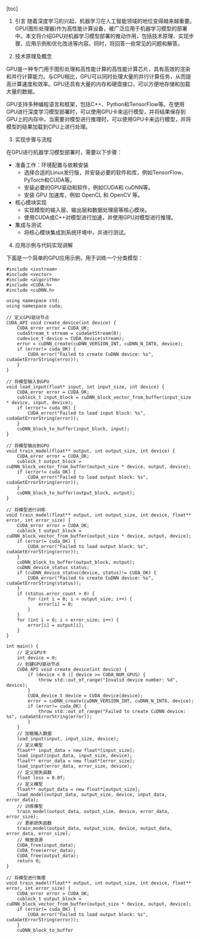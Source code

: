 
[toc]                    
                
                
1. 引言
随着深度学习的兴起，机器学习在人工智能领域的地位变得越来越重要。GPU(图形处理器)作为高性能计算设备，被广泛应用于机器学习模型的部署中。本文将介绍GPU对机器学习模型部署的推动作用，包括技术原理、实现步骤、应用示例和优化改进等内容。同时，将回答一些常见的问题和解答。

2. 技术原理及概念

GPU是一种专门用于图形处理和高性能计算的高性能计算芯片，具有高效的渲染和并行计算能力。与CPU相比，GPU可以同时处理大量的并行计算任务，从而提高计算速度和效率。GPU还具有大量的内存和硬盘接口，可以方便地存储和加载大量的数据。

GPU支持多种编程语言和框架，包括C++、Python和TensorFlow等。在使用GPU进行深度学习模型部署时，可以使用GPU卡来运行模型，并将结果保存到GPU上的内存中。当需要对模型进行推理时，可以使用GPU卡来运行模型，并将模型的结果加载到CPU上进行处理。

3. 实现步骤与流程

在GPU进行机器学习模型部署时，需要以下步骤：

- 准备工作：环境配置与依赖安装
   - 选择合适的Linux发行版，并安装必要的软件和库，例如TensorFlow、PyTorch和CUDA等。
   - 安装必要的GPU驱动和软件，例如CUDA和 cuDNN等。
   - 安装 GPU 加速库，例如 OpenCL 和 OpenCV 等。
- 核心模块实现
   - 实现模型的输入层、输出层和数据处理层等核心模块。
   - 使用CUDA或C++对模型进行加速，并使用GPU对模型进行推理。
- 集成与测试
   - 将核心模块集成到系统环境中，并进行测试。

4. 应用示例与代码实现讲解

下面是一个简单的GPU应用示例，用于训练一个分类模型：

```
#include <iostream>
#include <vector>
#include <algorithm>
#include <CUDA.h>
#include <cuDNN.h>

using namespace std;
using namespace cuda;

// 定义GPU驱动节点
CUDA_API void create_device(int device) {
    CUDA_error error = CUDA_OK;
    cudaStream_t stream = cudaGetStream(0);
    cudevice_t device = CUDA_device(stream);
    error = cuDNN_create(cuDNN_VERSION_INT, cuDNN_N_INT8, device);
    if (error!= cuda_OK) {
        CUDA_error("Failed to create CuDNN device: %s", cudaGetErrorString(error));
    }
}

// 将模型输入到GPU
void load_input(float* input, int input_size, int device) {
    CUDA_error error = CUDA_OK;
    cublock_t input_block = cuDNN_block_vector_from_buffer(input_size * device, input, device);
    if (error!= cuda_OK) {
        CUDA_error("Failed to load input block: %s", cudaGetErrorString(error));
    }
    cuDNN_block_to_buffer(input_block, input);
}

// 将模型输出到GPU
void train_model(float** output, int output_size, int device) {
    CUDA_error error = CUDA_OK;
    cublock_t output_block = cuDNN_block_vector_from_buffer(output_size * device, output, device);
    if (error!= cuda_OK) {
        CUDA_error("Failed to load output block: %s", cudaGetErrorString(error));
    }
    cuDNN_block_to_buffer(output_block, output);
}

// 将模型进行训练
void train_model(float** output, int output_size, int device, float** error, int error_size) {
    CUDA_error error = CUDA_OK;
    cublock_t output_block = cuDNN_block_vector_from_buffer(output_size * device, output, device);
    if (error!= cuda_OK) {
        CUDA_error("Failed to load output block: %s", cudaGetErrorString(error));
    }
    cuDNN_block_to_buffer(output_block, output);
    cuDNN_device_status status;
    if (cuDNN_device_status(device, status)!= CUDA_OK) {
        CUDA_error("Failed to create CuDNN device: %s", cudaGetErrorString(status));
    }
    if (status.error_count > 0) {
        for (int i = 0; i < output_size; i++) {
            error[i] = 0;
        }
    }
    for (int i = 0; i < error_size; i++) {
        error[i] = output[i];
    }
}

int main() {
    // 定义GPU卡
    int device = 0;
    // 创建GPU驱动节点
    CUDA_API void create_device(int device) {
        if (device < 0 || device >= CUDA_NUM_GPUS) {
            throw std::out_of_range("Invalid device number: %d", device);
        }
        CUDA_device_t device = CUDA_device(device);
        error = cuDNN_create(cuDNN_VERSION_INT, cuDNN_N_INT8, device);
        if (error!= cuda_OK) {
            throw std::out_of_range("Failed to create CuDNN device: %s", cudaGetErrorString(error));
        }
    }
    // 加载输入数据
    load_input(input, input_size, device);
    // 定义模型
    float** input_data = new float*[input_size];
    load_input(input_data, input_size, device);
    float** error_data = new float*[error_size];
    load_input(error_data, error_size, device);
    // 定义损失函数
    float loss = 0.0f;
    // 定义模型
    float** output_data = new float*[output_size];
    load_model(output_data, output_size, device, input_data, error_data);
    // 训练模型
    train_model(output_data, output_size, device, error_data, error_size);
    // 更新损失函数
    train_model(output_data, output_size, device, output_data, error_data, error_size);
    // 释放资源
    CUDA_free(input_data);
    CUDA_free(error_data);
    CUDA_free(output_data);
    return 0;
}

// 将模型进行推理
void train_model(float** output, int output_size, int device, float** error, int error_size) {
    CUDA_error error = CUDA_OK;
    cublock_t output_block = cuDNN_block_vector_from_buffer(output_size * device, output, device);
    if (error!= cuda_OK) {
        CUDA_error("Failed to load output block: %s", cudaGetErrorString(error));
    }
    cuDNN_block_to_buffer

